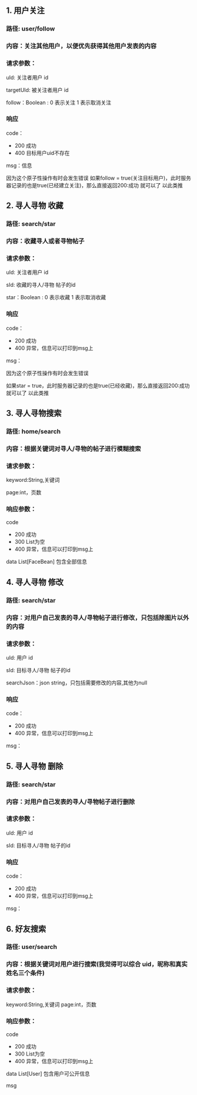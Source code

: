 ## 1. 用户关注
### 路径: user/follow
### 内容：关注其他用户，以便优先获得其他用户发表的内容
### 请求参数：
uId: 关注者用户 id

targetUId: 被关注者用户 id

follow：Boolean : 0 表示关注 1 表示取消关注

### 响应

code：
* 200 成功
* 400 目标用户uid不存在

msg：信息

因为这个原子性操作有时会发生错误
如果follow = true(关注目标用户)，此时服务器记录的也是true(已经建立关注)，那么直接返回200:成功 就可以了
以此类推

## 2. 寻人寻物 收藏
### 路径: search/star
### 内容：收藏寻人或者寻物帖子
### 请求参数：
uId: 关注者用户 id

sId: 收藏的寻人/寻物 帖子的id

star：Boolean : 0 表示收藏 1 表示取消收藏

### 响应

code：
* 200 成功
* 400 异常，信息可以打印到msg上

msg：

因为这个原子性操作有时会发生错误

如果star = true，此时服务器记录的也是true(已经收藏)，那么直接返回200:成功 就可以了
以此类推


## 3. 寻人寻物搜索
### 路径: home/search
### 内容：根据关键词对寻人/寻物的帖子进行模糊搜索
### 请求参数：
keyword:String,关键词

page:int，页数


### 响应参数：

code
* 200 成功
* 300 List为空
* 400 异常，信息可以打印到msg上

data List[FaceBean] 包含全部信息


## 4. 寻人寻物 修改
### 路径: search/star
### 内容：对用户自己发表的寻人/寻物帖子进行修改，只包括除图片以外的内容
### 请求参数：
uId: 用户 id

sId: 目标寻人/寻物 帖子的id

searchJson：json string，只包括需要修改的内容,其他为null
### 响应

code：
* 200 成功
* 400 异常，信息可以打印到msg上

msg：


## 5. 寻人寻物 删除
### 路径: search/star
### 内容：对用户自己发表的寻人/寻物帖子进行删除
### 请求参数：
uId: 用户 id

sId: 目标寻人/寻物 帖子的id
### 响应

code：
* 200 成功
* 400 异常，信息可以打印到msg上

msg：


## 6. 好友搜索
### 路径: user/search
### 内容：根据关键词对用户进行搜索(我觉得可以综合 uid，昵称和真实姓名三个条件)
### 请求参数：
keyword:String,关键词
page:int，页数

### 响应参数：

code
* 200 成功
* 300 List为空
* 400 异常，信息可以打印到msg上

data List[User] 包含用户可公开信息

msg
